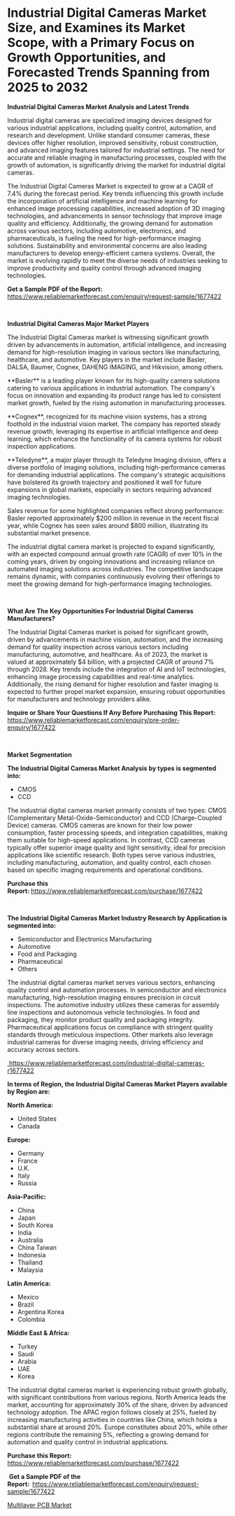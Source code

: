 <p><h1>Industrial Digital Cameras Market Size, and Examines its Market Scope, with a Primary Focus on Growth Opportunities, and Forecasted Trends Spanning from 2025 to 2032</h1></p><p><strong>Industrial Digital Cameras Market Analysis and Latest Trends</strong></p>
<p><p>Industrial digital cameras are specialized imaging devices designed for various industrial applications, including quality control, automation, and research and development. Unlike standard consumer cameras, these devices offer higher resolution, improved sensitivity, robust construction, and advanced imaging features tailored for industrial settings. The need for accurate and reliable imaging in manufacturing processes, coupled with the growth of automation, is significantly driving the market for industrial digital cameras.</p><p>The Industrial Digital Cameras Market is expected to grow at a CAGR of 7.4% during the forecast period. Key trends influencing this growth include the incorporation of artificial intelligence and machine learning for enhanced image processing capabilities, increased adoption of 3D imaging technologies, and advancements in sensor technology that improve image quality and efficiency. Additionally, the growing demand for automation across various sectors, including automotive, electronics, and pharmaceuticals, is fueling the need for high-performance imaging solutions. Sustainability and environmental concerns are also leading manufacturers to develop energy-efficient camera systems. Overall, the market is evolving rapidly to meet the diverse needs of industries seeking to improve productivity and quality control through advanced imaging technologies.</p></p>
<p><strong>Get a Sample PDF of the Report:&nbsp;</strong> <a href="https://www.reliablemarketforecast.com/enquiry/request-sample/1677422?utm_campaign=1840&utm_medium=2&utm_source=Github&utm_content=ia&utm_term=12022025&utm_id=industrial-digital-cameras">https://www.reliablemarketforecast.com/enquiry/request-sample/1677422</a></p>
<p>&nbsp;</p>
<p><strong>Industrial Digital Cameras Major Market Players</strong></p>
<p><p>The Industrial Digital Cameras market is witnessing significant growth driven by advancements in automation, artificial intelligence, and increasing demand for high-resolution imaging in various sectors like manufacturing, healthcare, and automotive. Key players in the market include Basler, DALSA, Baumer, Cognex, DAHENG IMAGING, and Hikvision, among others. </p><p>**Basler** is a leading player known for its high-quality camera solutions catering to various applications in industrial automation. The company's focus on innovation and expanding its product range has led to consistent market growth, fueled by the rising automation in manufacturing processes.</p><p>**Cognex**, recognized for its machine vision systems, has a strong foothold in the industrial vision market. The company has reported steady revenue growth, leveraging its expertise in artificial intelligence and deep learning, which enhance the functionality of its camera systems for robust inspection applications.</p><p>**Teledyne**, a major player through its Teledyne Imaging division, offers a diverse portfolio of imaging solutions, including high-performance cameras for demanding industrial applications. The company's strategic acquisitions have bolstered its growth trajectory and positioned it well for future expansions in global markets, especially in sectors requiring advanced imaging technologies.</p><p>Sales revenue for some highlighted companies reflect strong performance: Basler reported approximately $200 million in revenue in the recent fiscal year, while Cognex has seen sales around $800 million, illustrating its substantial market presence. </p><p>The industrial digital camera market is projected to expand significantly, with an expected compound annual growth rate (CAGR) of over 10% in the coming years, driven by ongoing innovations and increasing reliance on automated imaging solutions across industries. The competitive landscape remains dynamic, with companies continuously evolving their offerings to meet the growing demand for high-performance imaging technologies.</p></p>
<p>&nbsp;</p>
<p><strong>What Are The Key Opportunities For Industrial Digital Cameras Manufacturers?</strong></p>
<p><p>The Industrial Digital Cameras market is poised for significant growth, driven by advancements in machine vision, automation, and the increasing demand for quality inspection across various sectors including manufacturing, automotive, and healthcare. As of 2023, the market is valued at approximately $4 billion, with a projected CAGR of around 7% through 2028. Key trends include the integration of AI and IoT technologies, enhancing image processing capabilities and real-time analytics. Additionally, the rising demand for higher resolution and faster imaging is expected to further propel market expansion, ensuring robust opportunities for manufacturers and technology providers alike.</p></p>
<p><strong>Inquire or Share Your Questions If Any Before Purchasing This Report:</strong> <a href="https://www.reliablemarketforecast.com/enquiry/pre-order-enquiry/1677422?utm_campaign=1840&utm_medium=2&utm_source=Github&utm_content=ia&utm_term=12022025&utm_id=industrial-digital-cameras">https://www.reliablemarketforecast.com/enquiry/pre-order-enquiry/1677422</a></p>
<p>&nbsp;</p>
<p><strong>Market Segmentation</strong></p>
<p><strong>The Industrial Digital Cameras Market Analysis by types is segmented into:</strong></p>
<p><ul><li>CMOS</li><li>CCD</li></ul></p>
<p><p>The industrial digital cameras market primarily consists of two types: CMOS (Complementary Metal-Oxide-Semiconductor) and CCD (Charge-Coupled Device) cameras. CMOS cameras are known for their low power consumption, faster processing speeds, and integration capabilities, making them suitable for high-speed applications. In contrast, CCD cameras typically offer superior image quality and light sensitivity, ideal for precision applications like scientific research. Both types serve various industries, including manufacturing, automation, and quality control, each chosen based on specific imaging requirements and operational conditions.</p></p>
<p><strong>Purchase this Report:&nbsp;</strong><a href="https://www.reliablemarketforecast.com/purchase/1677422?utm_campaign=1840&utm_medium=2&utm_source=Github&utm_content=ia&utm_term=12022025&utm_id=industrial-digital-cameras">https://www.reliablemarketforecast.com/purchase/1677422</a></p>
<p>&nbsp;</p>
<p><strong>The Industrial Digital Cameras Market Industry Research by Application is segmented into:</strong></p>
<p><ul><li>Semiconductor and Electronics Manufacturing</li><li>Automotive</li><li>Food and Packaging</li><li>Pharmaceutical</li><li>Others</li></ul></p>
<p><p>The industrial digital cameras market serves various sectors, enhancing quality control and automation processes. In semiconductor and electronics manufacturing, high-resolution imaging ensures precision in circuit inspections. The automotive industry utilizes these cameras for assembly line inspections and autonomous vehicle technologies. In food and packaging, they monitor product quality and packaging integrity. Pharmaceutical applications focus on compliance with stringent quality standards through meticulous inspections. Other markets also leverage industrial cameras for diverse imaging needs, driving efficiency and accuracy across sectors.</p></p>
<p><a href="https://www.reliablemarketforecast.com/industrial-digital-cameras-r1677422?utm_campaign=1840&utm_medium=2&utm_source=Github&utm_content=ia&utm_term=12022025&utm_id=industrial-digital-cameras">&nbsp;https://www.reliablemarketforecast.com/industrial-digital-cameras-r1677422</a></p>
<p><strong>In terms of Region, the Industrial Digital Cameras Market Players available by Region are:</strong></p>
<p>
    <p> <strong> North America: </strong>
        <ul>
            <li>United States</li>
            <li>Canada</li>
        </ul>
        </p> 
    <p> <strong> Europe: </strong>
        <ul>
            <li>Germany</li>
            <li>France</li>
            <li>U.K.</li>
            <li>Italy</li>
            <li>Russia</li>
        </ul>
        </p> 
    <p> <strong> Asia-Pacific: </strong>
        <ul>
            <li>China</li>
            <li>Japan</li>
            <li>South Korea</li>
            <li>India</li>
            <li>Australia</li>
            <li>China Taiwan</li>
            <li>Indonesia</li>
            <li>Thailand</li>
            <li>Malaysia</li>
        </ul>
        </p> 
    <p> <strong> Latin America: </strong>
        <ul>
            <li>Mexico</li>
            <li>Brazil</li>
            <li>Argentina Korea</li>
            <li>Colombia</li>
        </ul>
        </p> 
    <p> <strong> Middle East & Africa: </strong>
        <ul>
            <li>Turkey</li>
            <li>Saudi</li>
            <li>Arabia</li>
            <li>UAE</li>
            <li>Korea</li>
        </ul>
    </p>
    </p>
<p><p>The industrial digital cameras market is experiencing robust growth globally, with significant contributions from various regions. North America leads the market, accounting for approximately 30% of the share, driven by advanced technology adoption. The APAC region follows closely at 25%, fueled by increasing manufacturing activities in countries like China, which holds a substantial share at around 20%. Europe constitutes about 20%, while other regions contribute the remaining 5%, reflecting a growing demand for automation and quality control in industrial applications.</p></p>
<p><strong>Purchase this Report: </strong><a href="https://www.reliablemarketforecast.com/purchase/1677422?utm_campaign=1840&utm_medium=2&utm_source=Github&utm_content=ia&utm_term=12022025&utm_id=industrial-digital-cameras">https://www.reliablemarketforecast.com/purchase/1677422</a></p>
<p>&nbsp;<strong>Get a Sample PDF of the Report:&nbsp;&nbsp;</strong><a href="https://www.reliablemarketforecast.com/enquiry/request-sample/1677422?utm_campaign=1840&utm_medium=2&utm_source=Github&utm_content=ia&utm_term=12022025&utm_id=industrial-digital-cameras">https://www.reliablemarketforecast.com/enquiry/request-sample/1677422</a></p>
<p><strong></strong></p>
<p><p><a href="https://github.com/vimar16th/Market-Research-Report-List-7/blob/main/multilayer-pcb-market.md?utm_campaign=1840&utm_medium=2&utm_source=Github&utm_content=ia&utm_term=12022025&utm_id=industrial-digital-cameras">Multilayer PCB Market</a></p></p>